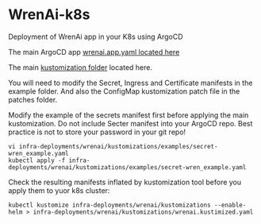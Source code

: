 # WrenAi-k8s
Deployment of WrenAi app in your K8s using ArgoCD

The main ArgoCD app [wrenai.app.yaml located here](all-apps-infra/wrenai.app.yaml)

The main [kustomization folder](all-apps-infra/wrenai.kustomize) located here.

You will need to modify the Secret, Ingress and Certificate manifests in the example folder. And also the ConfigMap kustomization patch file in the patches folder.

Modify the example of the secrets manifest first before applying the main kustomization. Do not include Secter manifest into your ArgoCD repo. Best practice is not to store your password in your git repo!

```
vi infra-deployments/wrenai/kustomizations/examples/secret-wren_example.yaml
kubectl apply -f infra-deployments/wrenai/kustomizations/examples/secret-wren_example.yaml
```

Check the resulting manifests inflated by kustomization tool before you apply them to yuor k8s cluster:
```
kubectl kustomize infra-deployments/wrenai/kustomizations --enable-helm > infra-deployments/wrenai/kustomizations/wrenai.kustimized.yaml
```
